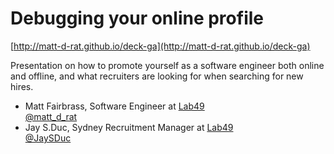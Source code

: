 # Debugging your online profile

[http://matt-d-rat.github.io/deck-ga](http://matt-d-rat.github.io/deck-ga)

Presentation on how to promote yourself as a software engineer both online and offline, and what recruiters are looking for when searching for new hires.

* Matt Fairbrass, Software Engineer at [Lab49](http://www.lab49.com)<br/>[@matt_d_rat](https://twitter.com/matt_d_rat)
* Jay S.Duc, Sydney Recruitment Manager at [Lab49](http://www.lab49.com)<br/>[@JaySDuc](https://twitter.com/jaysduc)
